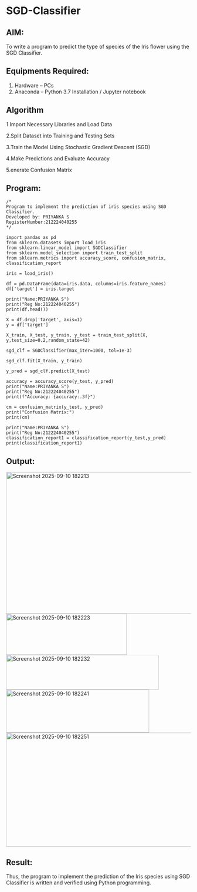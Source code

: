 # SGD-Classifier
## AIM:
To write a program to predict the type of species of the Iris flower using the SGD Classifier.

## Equipments Required:
1. Hardware – PCs
2. Anaconda – Python 3.7 Installation / Jupyter notebook

## Algorithm
1.Import Necessary Libraries and Load Data

2.Split Dataset into Training and Testing Sets

3.Train the Model Using Stochastic Gradient Descent (SGD)

4.Make Predictions and Evaluate Accuracy

5.enerate Confusion Matrix

## Program:
```
/*
Program to implement the prediction of iris species using SGD Classifier.
Developed by: PRIYANKA S
RegisterNumber:212224040255  
*/

import pandas as pd
from sklearn.datasets import load_iris
from sklearn.linear_model import SGDClassifier
from sklearn.model_selection import train_test_split
from sklearn.metrics import accuracy_score, confusion_matrix, classification_report

iris = load_iris()

df = pd.DataFrame(data=iris.data, columns=iris.feature_names)
df['target'] = iris.target

print("Name:PRIYANKA S")
print("Reg No:212224040255")
print(df.head())

X = df.drop('target', axis=1)
y = df['target']

X_train, X_test, y_train, y_test = train_test_split(X, y,test_size=0.2,random_state=42)

sgd_clf = SGDClassifier(max_iter=1000, tol=1e-3)

sgd_clf.fit(X_train, y_train)

y_pred = sgd_clf.predict(X_test)

accuracy = accuracy_score(y_test, y_pred)
print("Name:PRIYANKA S")
print("Reg No:212224040255")
print(f"Accuracy: {accuracy:.3f}")

cm = confusion_matrix(y_test, y_pred)
print("Confusion Matrix:")
print(cm)

print("Name:PRIYANKA S")
print("Reg No:212224040255")
classification_report1 = classification_report(y_test,y_pred)
print(classification_report1)
```

## Output:

<img width="839" height="386" alt="Screenshot 2025-09-10 182213" src="https://github.com/user-attachments/assets/6a023a59-13d1-4786-b1e9-48c65fe56379" />


<img width="329" height="112" alt="Screenshot 2025-09-10 182223" src="https://github.com/user-attachments/assets/4037dafb-f366-40cf-8c67-8f2e884192a4" />




<img width="416" height="95" alt="Screenshot 2025-09-10 182232" src="https://github.com/user-attachments/assets/5e579313-dc49-47e7-9a3e-f71cd0e14c2b" />




<img width="390" height="117" alt="Screenshot 2025-09-10 182241" src="https://github.com/user-attachments/assets/30963c10-3702-4b68-84e0-501914697956" />


<img width="825" height="311" alt="Screenshot 2025-09-10 182251" src="https://github.com/user-attachments/assets/14b58b30-27e2-431f-a96c-5bcfd7eab888" />


## Result:
Thus, the program to implement the prediction of the Iris species using SGD Classifier is written and verified using Python programming.
